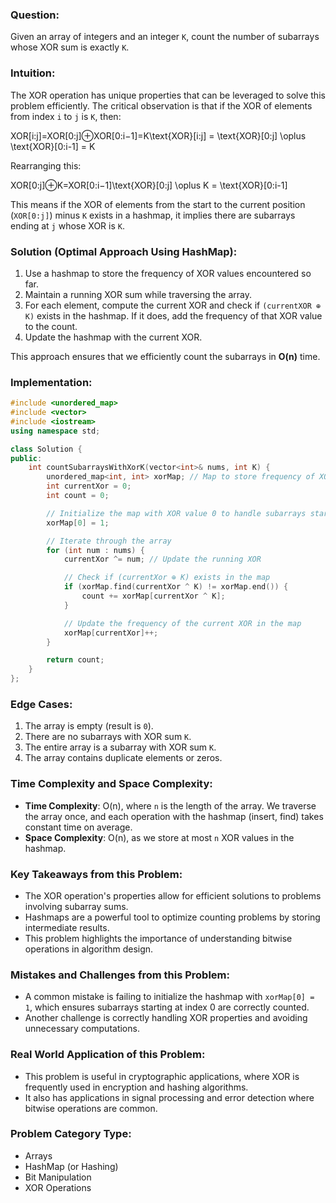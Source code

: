 ### **Question**:

Given an array of integers and an integer `K`, count the number of subarrays whose XOR sum is exactly `K`.

### **Intuition**:

The XOR operation has unique properties that can be leveraged to solve this problem efficiently. The critical observation is that if the XOR of elements from index `i` to `j` is `K`, then:

XOR[i:j]=XOR[0:j]⊕XOR[0:i−1]=K\text{XOR}[i:j] = \text{XOR}[0:j] \oplus \text{XOR}[0:i-1] = K

Rearranging this:

XOR[0:j]⊕K=XOR[0:i−1]\text{XOR}[0:j] \oplus K = \text{XOR}[0:i-1]

This means if the XOR of elements from the start to the current position (`XOR[0:j]`) minus `K` exists in a hashmap, it implies there are subarrays ending at `j` whose XOR is `K`.

### **Solution (Optimal Approach Using HashMap)**:

1. Use a hashmap to store the frequency of XOR values encountered so far.
2. Maintain a running XOR sum while traversing the array.
3. For each element, compute the current XOR and check if `(currentXOR ⊕ K)` exists in the hashmap. If it does, add the frequency of that XOR value to the count.
4. Update the hashmap with the current XOR.

This approach ensures that we efficiently count the subarrays in **O(n)** time.

### **Implementation**:

```cpp
#include <unordered_map>
#include <vector>
#include <iostream>
using namespace std;

class Solution {
public:
    int countSubarraysWithXorK(vector<int>& nums, int K) {
        unordered_map<int, int> xorMap; // Map to store frequency of XOR values
        int currentXor = 0;
        int count = 0;

        // Initialize the map with XOR value 0 to handle subarrays starting at index 0
        xorMap[0] = 1;

        // Iterate through the array
        for (int num : nums) {
            currentXor ^= num; // Update the running XOR

            // Check if (currentXor ⊕ K) exists in the map
            if (xorMap.find(currentXor ^ K) != xorMap.end()) {
                count += xorMap[currentXor ^ K];
            }

            // Update the frequency of the current XOR in the map
            xorMap[currentXor]++;
        }

        return count;
    }
};
```

### **Edge Cases**:

1. The array is empty (result is `0`).
2. There are no subarrays with XOR sum `K`.
3. The entire array is a subarray with XOR sum `K`.
4. The array contains duplicate elements or zeros.

### **Time Complexity and Space Complexity**:

- **Time Complexity**: O(n), where `n` is the length of the array. We traverse the array once, and each operation with the hashmap (insert, find) takes constant time on average.
- **Space Complexity**: O(n), as we store at most `n` XOR values in the hashmap.

### **Key Takeaways from this Problem**:

- The XOR operation's properties allow for efficient solutions to problems involving subarray sums.
- Hashmaps are a powerful tool to optimize counting problems by storing intermediate results.
- This problem highlights the importance of understanding bitwise operations in algorithm design.

### **Mistakes and Challenges from this Problem**:

- A common mistake is failing to initialize the hashmap with `xorMap[0] = 1`, which ensures subarrays starting at index 0 are correctly counted.
- Another challenge is correctly handling XOR properties and avoiding unnecessary computations.

### **Real World Application of this Problem**:

- This problem is useful in cryptographic applications, where XOR is frequently used in encryption and hashing algorithms.
- It also has applications in signal processing and error detection where bitwise operations are common.

### **Problem Category Type**:

- Arrays
- HashMap (or Hashing)
- Bit Manipulation
- XOR Operations
